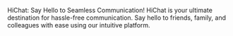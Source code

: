 HiChat: Say Hello to Seamless Communication!
HiChat is your ultimate destination for hassle-free communication. Say hello to friends, family, and colleagues with ease using our intuitive platform.
